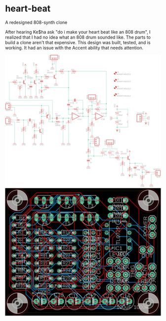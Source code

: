 # heart-beat
A redesigned 808-synth clone

After hearing Ke$ha ask "do i make your heart beat like an 808 drum", I realized that I had no idea what an 808 drum sounded like. The parts to build a clone aren't that expensive.
This design was built, tested, and is working. It had an issue with the Accent ability that needs attention.


![schematic](heart-beat-schematic.png)
![board](heart-beat-board.png)
